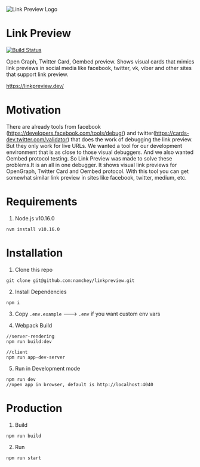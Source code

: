 ![Link Preview Logo](https://raw.githubusercontent.com/namchey/linkpreview/master/app/images/blue-logo.png)

# Link Preview
[![Build Status](https://travis-ci.org/namchey/linkpreview.svg?branch=master)](https://travis-ci.org/namchey/linkpreview)

Open Graph, Twitter Card, Oembed preview. Shows visual cards that mimics link previews in social media like facebook, twitter, vk, viber and other sites that support link preview.


https://linkpreview.dev/

# Motivation
 There are already tools from facebook (https://developers.facebook.com/tools/debug/) and twitter(https://cards-dev.twitter.com/validator) that does the work of debugging the link preview. But they only work for live URLs. We wanted a tool for our development environment that is as close to those visual debuggers. And we also wanted Oembed protocol testing. So Link Preview was made to solve these problems.It is an all in one debugger. It shows visual link previews for OpenGraph, Twitter Card and Oembed protocol. With this tool you can get somewhat similar link preview in sites like facebook, twitter, medium, etc.

# Requirements

  1. Node.js v10.16.0

  ```
  nvm install v10.16.0
  ```

# Installation

1. Clone this repo
  ````
  git clone git@github.com:namchey/linkpreview.git
  ````

2. Install Dependencies
  ````
  npm i
  ````

3. Copy `.env.example` ---> `.env` if you want custom env vars

4. Webpack Build

  ````
  //server-rendering
  npm run build:dev

  //client
  npm run app-dev-server

  ````

5. Run in Development mode
  ````
  npm run dev
  //open app in browser, default is http://localhost:4040
  ````

# Production


  1. Build
  ````
  npm run build
  ````

  2. Run
  ````
  npm run start
  ````
